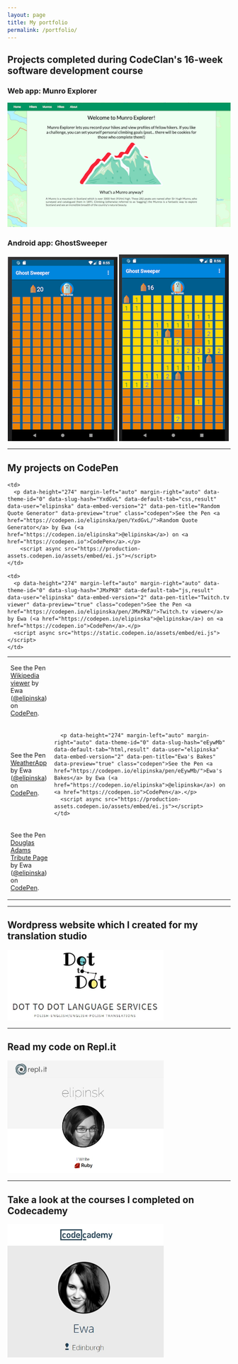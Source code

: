 ```yaml
---
layout: page
title: My portfolio
permalink: /portfolio/
---
```



<h2>Projects completed during CodeClan's 16-week software development course</h2>

<h3>Web app: Munro Explorer</h3>
<a href="https://github.com/elipinska/munro-explorer-heroku" target="_blank">
<img border="0" alt="munro explorer" src="/assets/images/munro_explorer.png">
</a>

<h3>Android app: GhostSweeper</h3>
<a href="https://github.com/elipinska/codeclan_project_2_ghost_sweeper" target="_blank">
<img border="0" alt="ghostsweeper" src="/assets/images/ghostsweeper.png">
</a>

<hr>

<h2>My projects on CodePen</h2>

<table>

  <tr>
    <td>
      <p data-height="274" data-theme-id="0" data-slug-hash="GyyPaL" data-default-tab="js,result" data-user="elipinska" data-embed-version="2" data-pen-title="Wikipedia viewer" data-preview="true" class="codepen">See the Pen <a href="https://codepen.io/elipinska/pen/GyyPaL/">Wikipedia viewer</a> by Ewa (<a href="https://codepen.io/elipinska">@elipinska</a>) on <a href="https://codepen.io">CodePen</a>.</p>
  <script async src="https://static.codepen.io/assets/embed/ei.js"></script>
    </td>

    <td>
      <p data-height="274" margin-left="auto" margin-right="auto" data-theme-id="0" data-slug-hash="YxdGvL" data-default-tab="css,result" data-user="elipinska" data-embed-version="2" data-pen-title="Random Quote Generator" data-preview="true" class="codepen">See the Pen <a href="https://codepen.io/elipinska/pen/YxdGvL/">Random Quote Generator</a> by Ewa (<a href="https://codepen.io/elipinska">@elipinska</a>) on <a href="https://codepen.io">CodePen</a>.</p>
        <script async src="https://production-assets.codepen.io/assets/embed/ei.js"></script>
    </td>
  </tr>

  <tr>
    <td>
      <p data-height="274" margin-left="auto" margin-right="auto" data-theme-id="0" data-slug-hash="zdbQdo" data-default-tab="js,result" data-user="elipinska" data-embed-version="2" data-pen-title="WeatherApp" data-preview="true" class="codepen">See the Pen <a href="https://codepen.io/elipinska/pen/zdbQdo/">WeatherApp</a> by Ewa (<a href="https://codepen.io/elipinska">@elipinska</a>) on <a href="https://codepen.io">CodePen</a>.</p>
      <script async src="https://production-assets.codepen.io/assets/embed/ei.js"></script>
    </td>
    <td>

      <p data-height="274" margin-left="auto" margin-right="auto" data-theme-id="0" data-slug-hash="eEywMb" data-default-tab="html,result" data-user="elipinska" data-embed-version="2" data-pen-title="Ewa's Bakes" data-preview="true" class="codepen">See the Pen <a href="https://codepen.io/elipinska/pen/eEywMb/">Ewa's Bakes</a> by Ewa (<a href="https://codepen.io/elipinska">@elipinska</a>) on <a href="https://codepen.io">CodePen</a>.</p>
      <script async src="https://production-assets.codepen.io/assets/embed/ei.js"></script>
    </td>
  </tr>

  <tr>
    <td>
      <p data-height="274" margin-left="auto" margin-right="auto" data-theme-id="0" data-slug-hash="wqPrpz" data-default-tab="html" data-user="elipinska" data-embed-version="2" data-pen-title="Douglas Adams Tribute Page" data-preview="true" class="codepen">See the Pen <a href="https://codepen.io/elipinska/pen/wqPrpz/">Douglas Adams Tribute Page</a> by Ewa (<a href="https://codepen.io/elipinska">@elipinska</a>) on <a href="https://codepen.io">CodePen</a>.</p>
      <script src="https://production-assets.codepen.io/assets/embed/ei.js"></script>
    </td>

    <td>
      <p data-height="274" margin-left="auto" margin-right="auto" data-theme-id="0" data-slug-hash="JMxPKB" data-default-tab="js,result" data-user="elipinska" data-embed-version="2" data-pen-title="Twitch.tv viewer" data-preview="true" class="codepen">See the Pen <a href="https://codepen.io/elipinska/pen/JMxPKB/">Twitch.tv viewer</a> by Ewa (<a href="https://codepen.io/elipinska">@elipinska</a>) on <a href="https://codepen.io">CodePen</a>.</p>
      <script async src="https://static.codepen.io/assets/embed/ei.js"></script>
    </td>

  </tr>

</table>

<hr>

<h2>Wordpress website which I created for my translation studio</h2>
<a href="https://dottodottranslations.wordpress.com/" target="_blank">
<img border="0" alt="dottodot" src="/assets/images/dottodot.jpg" width="70%" height="70%">
</a>

<hr>

<h2>Read my code on Repl.it</h2>
<a href="https://repl.it/@elipinsk" target="_blank">
<img border="0" alt="replit" src="/assets/images/repl.jpg" width="70%" height="70%">
</a>

<hr>

<h2>Take a look at the courses I completed on Codecademy</h2>
<a href="https://www.codecademy.com/EwaLipinska" target="_blank">
<img border="0" alt="codecademy" src="/assets/images/codecademy.jpg" width="70%" height="70%">
</a>
